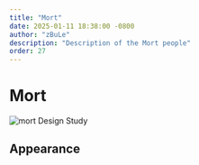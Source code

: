 ```yaml
---
title: "Mort"
date: 2025-01-11 18:38:00 -0800
author: "zBuLe"
description: "Description of the Mort people"
order: 27
---
```


# Mort

![mort Design Study](/images/mort_design_study.png "Mort Design Study")  

## Appearance
